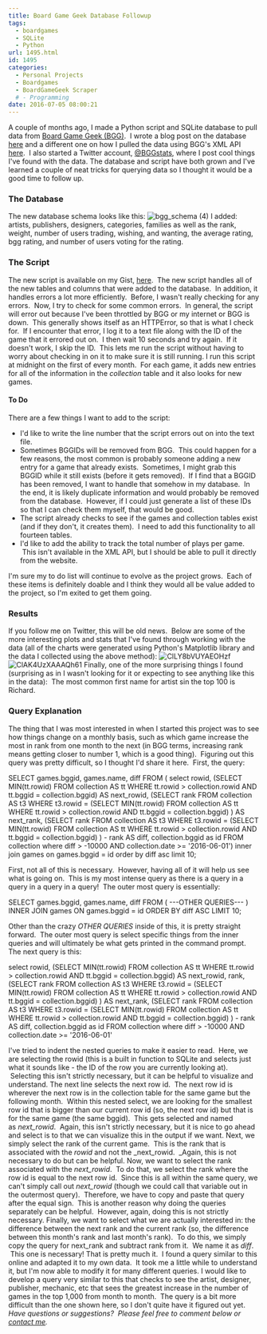 ```yaml
---
title: Board Game Geek Database Followup
tags:
  - boardgames
  - SQLite
  - Python
url: 1495.html
id: 1495
categories:
  - Personal Projects
  - Boardgames
  - BoardGameGeek Scraper
  # - Programming
date: 2016-07-05 08:00:21
---
```


A couple of months ago, I made a Python script and SQLite database to pull data from [Board Game Geek (BGG)](http://www.boardgamegeek.com).  I wrote a blog post on the database [here](/board-game-geek-database/) and a different one on how I pulled the data using BGG's XML API [here](/how-to-parse-xml-data-with-python-from-url/).  I also started a Twitter account, [@BGGstats](https://twitter.com/bggstats), where I post cool things I've found with the data. The database and script have both grown and I've learned a couple of neat tricks for querying data so I thought it would be a good time to follow up.

### The Database

The new database schema looks like this: ![bgg_schema (4)](/wp-content/uploads/2016/07/bgg_schema-4.png) I added: artists, publishers, designers, categories, families as well as the rank, weight, number of users trading, wishing, and wanting, the average rating, bgg rating, and number of users voting for the rating.

### The Script

The new script is available on my Gist, [here](https://gist.github.com/allisontharp/38466fc801d7a9dca96de3b3e5f3213f).  The new script handles all of the new tables and columns that were added to the database.  In addition, it handles errors a lot more efficiently.  Before, I wasn't really checking for any errors.  Now, I try to check for some common errors.  In general, the script will error out because I've been throttled by BGG or my internet or BGG is down.  This generally shows itself as an HTTPError, so that is what I check for.  If I encounter that error, I log it to a text file along with the ID of the game that it errored out on.  I then wait 10 seconds and try again.  If it doesn't work, I skip the ID.  This lets me run the script without having to worry about checking in on it to make sure it is still running. I run this script at midnight on the first of every month.  For each game, it adds new entries for all of the information in the _collection_ table and it also looks for new games.

#### To Do

There are a few things I want to add to the script:

*   I'd like to write the line number that the script errors out on into the text file.
*   Sometimes BGGIDs will be removed from BGG.  This could happen for a few reasons, the most common is probably someone adding a new entry for a game that already exists.  Sometimes, I might grab this BGGID while it still exists (before it gets removed).  If I find that a BGGID has been removed, I want to handle that somehow in my database.  In the end, it is likely duplicate information and would probably be removed from the database.  However, if I could just generate a list of these IDs so that I can check them myself, that would be good.
*   The script already checks to see if the games and collection tables exist (and if they don't, it creates them).  I need to add this functionality to all fourteen tables.
*   I'd like to add the ability to track the total number of plays per game.  This isn't available in the XML API, but I should be able to pull it directly from the website.

I'm sure my to do list will continue to evolve as the project grows.  Each of these items is definitely doable and I think they would all be value added to the project, so I'm exited to get them going.

### Results

If you follow me on Twitter, this will be old news.  Below are some of the more interesting plots and stats that I've found through working with the data (all of the charts were generated using Python's Matplotlib library and the data I collected using the above method): ![ClLY8bVUYAEOHzf](/wp-content/uploads/2016/07/ClLY8bVUYAEOHzf.jpg) ![ClAK4UzXAAAQh61](/wp-content/uploads/2016/07/ClAK4UzXAAAQh61-1.jpg) Finally, one of the more surprising things I found (surprising as in I wasn't looking for it or expecting to see anything like this in the data):  The most common first name for artist sin the top 100 is Richard.

### Query Explanation

The thing that I was most interested in when I started this project was to see how things change on a monthly basis, such as which game increase the most in rank from one month to the next (in BGG terms, increasing rank means getting closer to number 1, which is a good thing).  Figuring out this query was pretty difficult, so I thought I'd share it here.  First, the query:

SELECT games.bggid, games.name, diff FROM ( select
 rowid,
 (SELECT MIN(tt.rowid) FROM collection AS tt WHERE tt.rowid > collection.rowid AND tt.bggid = collection.bggid) AS next_rowid,
 (SELECT rank
 FROM collection AS t3 WHERE t3.rowid =
 (SELECT MIN(tt.rowid) FROM collection AS tt WHERE tt.rowid > collection.rowid AND tt.bggid = collection.bggid)
 ) AS next_rank,
 (SELECT rank FROM collection AS t3 WHERE t3.rowid =
 (SELECT MIN(tt.rowid) FROM collection AS tt WHERE tt.rowid > collection.rowid AND tt.bggid = collection.bggid)
 ) \- rank AS diff,
collection.bggid as id
FROM collection
where diff > -10000  AND collection.date >= '2016-06-01')
inner join games on games.bggid = id
order by diff asc limit 10;

First, not all of this is necessary.  However, having all of it will help us see what is going on.  This is my most intense query as there is a query in a query in a query in a query!  The outer most query is essentially:

SELECT games.bggid, games.name, diff FROM (
---OTHER QUERIES---
)
INNER JOIN games ON games.bggid = id
ORDER BY diff ASC LIMIT 10;

Other than the crazy _OTHER QUERIES_ inside of this, it is pretty straight forward.  The outer most query is select specific things from the inner queries and will ultimately be what gets printed in the command prompt. The next query is this:

select
 rowid,
 (SELECT MIN(tt.rowid) FROM collection AS tt WHERE tt.rowid > collection.rowid AND tt.bggid = collection.bggid) AS next_rowid,
 rank,
 (SELECT rank FROM collection AS t3 WHERE t3.rowid =
     (SELECT MIN(tt.rowid) FROM collection AS tt WHERE tt.rowid > collection.rowid AND tt.bggid = collection.bggid)
 ) AS next_rank,
 (SELECT rank FROM collection AS t3 WHERE t3.rowid =
     (SELECT MIN(tt.rowid) FROM collection AS tt WHERE tt.rowid > collection.rowid AND tt.bggid = collection.bggid)
 ) \- rank AS diff,
collection.bggid as id
FROM collection
where diff > -10000  AND collection.date >= '2016-06-01'

I've tried to indent the nested queries to make it easier to read.  Here, we are selecting the rowid (this is a built in function to SQLite and selects just what it sounds like - the ID of the row you are currently looking at).  Selecting this isn't strictly necessary, but it can be helpful to visualize and understand. The next line selects the next row id.  The next row id is wherever the next row is in the collection table for the same game but the following month.  Within this nested select, we are looking for the smallest row id that is bigger than our current row id (so, the next row id) but that is for the same game (the same bggid).  This gets selected and named as _next_rowid_.  Again, this isn't strictly necessary, but it is nice to go ahead and select is to that we can visualize this in the output if we want. Next, we simply select the rank of the current game.  This is the rank that is associated with the _rowid_ and not the _next_rowid.  _Again, this is not necessary to do but can be helpful. Now, we want to select the rank associated with the _next_rowid_.  To do that, we select the rank where the row id is equal to the next row id.  Since this is all within the same query, we can't simply call out _next_rowid_ (though we could call that variable out in the outermost query).  Therefore, we have to copy and paste that query after the equal sign.  This is another reason why doing the queries separately can be helpful.  However, again, doing this is not strictly necessary. Finally, we want to select what we are actually interested in: the difference between the next rank and the current rank (so, the difference between this month's rank and last month's rank).  To do this, we simply copy the query for next_rank and subtract rank from it.  We name it as _diff_.  This one is necessary! That is pretty much it.  I found a query similar to this online and adapted it to my own data.  It took me a little while to understand it, but I'm now able to modify it for many different queries. I would like to develop a query very similar to this that checks to see the artist, designer, publisher, mechanic, etc that sees the greatest increase in the number of games in the top 1,000 from month to month.  The query is a bit more difficult than the one shown here, so I don't quite have it figured out yet.   _Have questions or suggestions?  Please feel free to comment below or [contact me](/contact/)._